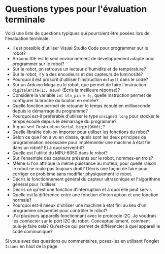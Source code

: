 # Questions types pour l'évaluation terminale

Voici une liste de questions typiques qui pourraient être posées lors de l'évaluation terminale. 

- Il est possible d'utiliser Visual Studio Code pour programmer sur le robot?
- Arduino IDE est le seul environnement de développement adapté pour programmer sur le robot?
- Sur le robot, on retrouve un lecteur d'humidité et de température? 
- Sur le robot, il y a des encodeurs et des capteurs de luminosité?
- Pourquoi il est proscrit d'utiliser l'instruction `delay()` dans le code? 
- Sur un Arduino Mega ou le robot, que permet de faire l'instruction `digitalWrite(13, HIGH)` (Écris la meilleure réponse)? 
- Considère la variable `int btn_pin = 5;`, quelle instruction permet de configurer la broche du bouton en entrée? 
- Quelle fonction permet de retouner le temps écoulé en milliseconde depuis le démarrage du programme? 
- Pourquoi est-il préférable d'utiliser le type `unsigned long` pour stocker le temps écoulé depuis le démarrage du programme? 
- À quoi sert l'instruction `Serial.begin(9600);`? 
- Quelle librairie doit-on importer pour utiliser les fonctions du robot? 
- Selon ce que l'on a vu en classe, quels sont les deux principes de programmation nécessaire pour implémenter une machine à état fini dans un robot? Et à quoi servent-il?
- Quelle est l'utilité du MPU-6050 dans le robot?
- Sur l'ensemble des capteurs présents sur le robot, nommes-en trois?
- Même si l'on attribue la même puissance au moteur, pour quelle raison le robot ne roule pas toujours droit? Décris une façon de faire pour corriger ce problème sans modifier physiquement le robot.
- Décris le fonctionnement général du capteur ultrasonique et l'algorithme général pour l'utiliser.
- Décris ce qu'est une fonction d'interruption et à quoi elle peut servir.
- Quelle est la différence entre une fonction d'interruption et une fonction normale?
- Pourquoi est-il mieux d'utiliser une machine à état fini au lieu d'un programme séquentiel pour contrôler le robot?
- J'ai plusieurs appareils fonctionnant avec le protocole I2C. Je voudrais les connecter sur le port I2C du robot. Conceptuellement, comment puis-je faire cela? Qu'est-ce qui permet de différencier à quel appareil le code communique?

Si vous avez des questions ou commentaires, posez-les en utilisant l'onglet `Issues` en haut de la page.